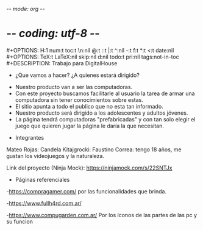  -*- mode: org -*-
# -*- coding: utf-8 -*-
#+OPTIONS:   H:1 num:t toc:t \n:nil @:t ::t |:t ^:nil -:t f:t *:t <:t date:nil
#+OPTIONS:   TeX:t LaTeX:nil skip:nil d:nil todo:t pri:nil tags:not-in-toc
#+DESCRIPTION: Trabajo para DigitalHouse










* ¿Que vamos a hacer? ¿A quienes estará dirigido?
- Nuestro producto van a ser las computadoras.
- Con este proyecto buscamos facilitarle al usuario la tarea de armar una computadora sin tener conocimientos sobre estas. 
- El sitio apunta a todo el publico que no esta tan informado.
- Nuestro producto será dirigido a los adolescentes y adultos jóvenes.
- La página tendrá computadoras "prefabricadas" y con tan solo elegir el juego que quieren jugar la página le daría la que necesitan.

* Integrantes

Mateo Rojas:
Candela Kitajgrocki:
Faustino Correa: tengo 18 años, me gustan los videojuegos y la naturaleza.


Link del proyecto (Ninja Mock): https://ninjamock.com/s/22SNTJx



* Páginas referenciales


-https://compragamer.com/   por las funcionalidades que brinda.

-https://www.fullh4rd.com.ar/

-https://www.compugarden.com.ar/ Por los íconos de las partes de las pc y su funcion

